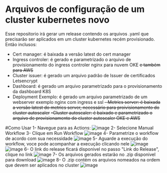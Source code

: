 # Arquivos de configuração de um cluster kubernetes novo
Esse repositorio irá gerar um release contendo os arquivos .yaml que precisarão ser aplicados em um cluster kubernetes recém provisionado.
Então inclusos:
- Cert manager: é baixada a versão latest do cert manager
- Ingress controler: é gerado e parametrizado o arquivo de provisionamento do ingress controler nginx para nuvem OKE ~~e também para AWS~~
- Cluster issuer: é gerado um arquivo padrão de Issuer de certificados Letsencrypt
- Dashboard: é gerado um arquivo parametrizado para o provisionamento da dashboard K8S
- Deployment Exemplo: é gerado um arquivo parametrizado de um webserver exemplo nginx com ingress e ssl
~~- Metrics server: é baixada a versão latest do metrics server, necessário para proivisionamento do cluster autoscaler~~
~~-Cluster autoscaler: é baixado e parametrizado o arquivo de provisionamento do cluster autoscaler OKE e AWS~~

#Como Usar
1- Navegue para as Actions:
![image](https://user-images.githubusercontent.com/83661016/181553999-cc910a37-cfab-477b-9a0e-19a8138cd7d6.png)
2- Selecione Manual Workflow
3- Clique em Run Workflow
![image](https://user-images.githubusercontent.com/83661016/181557673-1f3fa468-783e-465f-a827-1cfcc052a2b0.png)
4- Parametrize o workflow de acordo com sua necessidade
![image](https://user-images.githubusercontent.com/83661016/181558676-370c9dde-3642-48e0-9310-4d29508f797d.png)
5- Aguarde a execução do workflow, voce pode acompanhar a execução clicando nele
![image](https://user-images.githubusercontent.com/83661016/181560026-9c9b5b93-8404-4a9b-af1b-fe33d97e5ae3.png)
![image](https://user-images.githubusercontent.com/83661016/181560367-d82588b3-8e67-4f68-ac93-1125d2a22a92.png)
6- O link do release ficará disponivel no passo "Link do Release", clique no link
![image](https://user-images.githubusercontent.com/83661016/181561308-8551fc43-2fdc-4aea-8973-e0750c5dadff.png)
7- Os arquivos gerados estarão no .zip disponivel para download
![image](https://user-images.githubusercontent.com/83661016/181562771-b2c536ed-0f66-498f-982c-555138343992.png)
8- O .zip contém os arquivos nomeados na ordem que devem ser aplicados no cluster
![image](https://user-images.githubusercontent.com/83661016/181563876-c3e30aa3-4bf9-4c01-a8c9-49f9d1940366.png)
